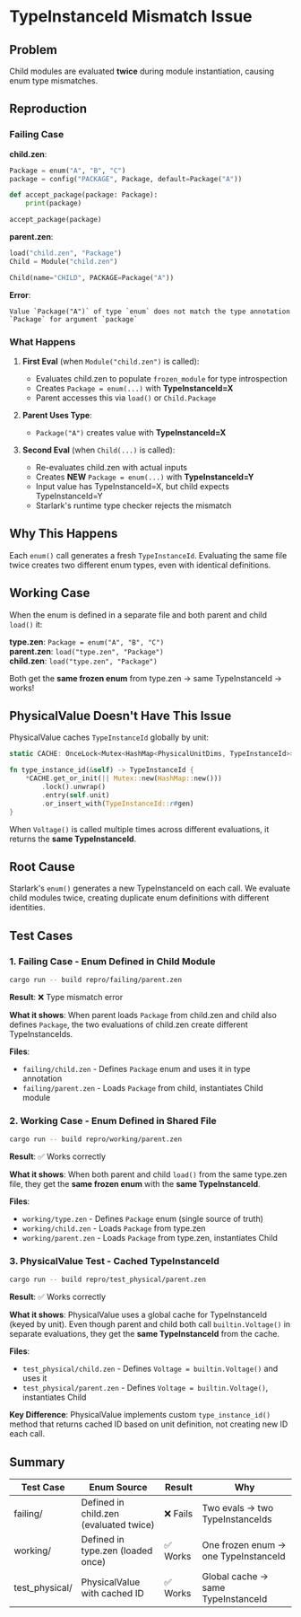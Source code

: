 # TypeInstanceId Mismatch Issue

## Problem

Child modules are evaluated **twice** during module instantiation, causing enum type mismatches.

## Reproduction

### Failing Case

**child.zen**:
```python
Package = enum("A", "B", "C")
package = config("PACKAGE", Package, default=Package("A"))

def accept_package(package: Package):
    print(package)

accept_package(package)
```

**parent.zen**:
```python
load("child.zen", "Package")
Child = Module("child.zen")

Child(name="CHILD", PACKAGE=Package("A"))
```

**Error**:
```
Value `Package("A")` of type `enum` does not match the type annotation `Package` for argument `package`
```

### What Happens

1. **First Eval** (when `Module("child.zen")` is called):
   - Evaluates child.zen to populate `frozen_module` for type introspection
   - Creates `Package = enum(...)` with **TypeInstanceId=X**
   - Parent accesses this via `load()` or `Child.Package`

2. **Parent Uses Type**:
   - `Package("A")` creates value with **TypeInstanceId=X**

3. **Second Eval** (when `Child(...)` is called):
   - Re-evaluates child.zen with actual inputs
   - Creates **NEW** `Package = enum(...)` with **TypeInstanceId=Y**
   - Input value has TypeInstanceId=X, but child expects TypeInstanceId=Y
   - Starlark's runtime type checker rejects the mismatch

## Why This Happens

Each `enum()` call generates a fresh `TypeInstanceId`. Evaluating the same file twice creates two different enum types, even with identical definitions.

## Working Case

When the enum is defined in a separate file and both parent and child `load()` it:

**type.zen**: `Package = enum("A", "B", "C")`  
**parent.zen**: `load("type.zen", "Package")`  
**child.zen**: `load("type.zen", "Package")`

Both get the **same frozen enum** from type.zen → same TypeInstanceId → works!

## PhysicalValue Doesn't Have This Issue

PhysicalValue caches `TypeInstanceId` globally by unit:

```rust
static CACHE: OnceLock<Mutex<HashMap<PhysicalUnitDims, TypeInstanceId>>> = OnceLock::new();

fn type_instance_id(&self) -> TypeInstanceId {
    *CACHE.get_or_init(|| Mutex::new(HashMap::new()))
        .lock().unwrap()
        .entry(self.unit)
        .or_insert_with(TypeInstanceId::r#gen)
}
```

When `Voltage()` is called multiple times across different evaluations, it returns the **same TypeInstanceId**.

## Root Cause

Starlark's `enum()` generates a new TypeInstanceId on each call. We evaluate child modules twice, creating duplicate enum definitions with different identities.

## Test Cases

### 1. Failing Case - Enum Defined in Child Module

```bash
cargo run -- build repro/failing/parent.zen
```

**Result**: ❌ Type mismatch error

**What it shows**: When parent loads `Package` from child.zen and child also defines `Package`, the two evaluations of child.zen create different TypeInstanceIds.

**Files**:
- `failing/child.zen` - Defines `Package` enum and uses it in type annotation
- `failing/parent.zen` - Loads `Package` from child, instantiates Child module

### 2. Working Case - Enum Defined in Shared File

```bash
cargo run -- build repro/working/parent.zen
```

**Result**: ✅ Works correctly

**What it shows**: When both parent and child `load()` from the same type.zen file, they get the **same frozen enum** with the **same TypeInstanceId**.

**Files**:
- `working/type.zen` - Defines `Package` enum (single source of truth)
- `working/child.zen` - Loads `Package` from type.zen
- `working/parent.zen` - Loads `Package` from type.zen, instantiates Child

### 3. PhysicalValue Test - Cached TypeInstanceId

```bash
cargo run -- build repro/test_physical/parent.zen
```

**Result**: ✅ Works correctly

**What it shows**: PhysicalValue uses a global cache for TypeInstanceId (keyed by unit). Even though parent and child both call `builtin.Voltage()` in separate evaluations, they get the **same TypeInstanceId** from the cache.

**Files**:
- `test_physical/child.zen` - Defines `Voltage = builtin.Voltage()` and uses it
- `test_physical/parent.zen` - Defines `Voltage = builtin.Voltage()`, instantiates Child

**Key Difference**: PhysicalValue implements custom `type_instance_id()` method that returns cached ID based on unit definition, not creating new ID each call.

## Summary

| Test Case | Enum Source | Result | Why |
|-----------|-------------|--------|-----|
| failing/ | Defined in child.zen (evaluated twice) | ❌ Fails | Two evals → two TypeInstanceIds |
| working/ | Defined in type.zen (loaded once) | ✅ Works | One frozen enum → one TypeInstanceId |
| test_physical/ | PhysicalValue with cached ID | ✅ Works | Global cache → same TypeInstanceId |
